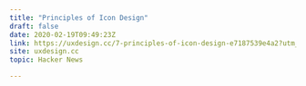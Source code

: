 ```yaml
---
title: "Principles of Icon Design"
draft: false
date: 2020-02-19T09:49:23Z
link: https://uxdesign.cc/7-principles-of-icon-design-e7187539e4a2?utm_medium=RSS&utm_source=hune
site: uxdesign.cc
topic: Hacker News  

---
```

